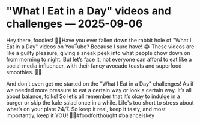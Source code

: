 # "What I Eat in a Day" videos and challenges — 2025-09-06

Hey there, foodies! 🍔🥑Have you ever fallen down the rabbit hole of "What I Eat in a Day" videos on YouTube? Because I sure have! 😂 These videos are like a guilty pleasure, giving a sneak peek into what people chow down on from morning to night. But let’s face it, not everyone can afford to eat like a social media influencer, with their fancy avocado toasts and superfood smoothies. 🤷‍♀️

And don’t even get me started on the "What I Eat in a Day" challenges! As if we needed more pressure to eat a certain way or look a certain way. It’s all about balance, folks! So let’s all remember that it’s okay to indulge in a burger or skip the kale salad once in a while. Life's too short to stress about what’s on your plate 24/7. So keep it real, keep it tasty, and most importantly, keep it YOU! 🍕✨#foodforthought #balanceiskey